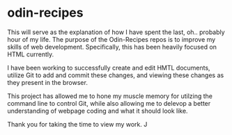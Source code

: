 # odin-recipes

This will serve as the explanation of how I have spent the last, oh.. probably hour of my life.
The purpose of the Odin-Recipes repos is to improve my skills of web development. Specifically, this has been heavily focused on HTML currently.

I have been working to successfully create and edit HMTL documents, utilize Git to add and commit these changes, and viewing these changes as they present in the browser.

This project has allowed me to hone my muscle memory for utilzing the command line to control Git, while also allowing me to delevop a better understanding of webpage coding and what it should look like.

Thank you for taking the time to view my work.
J